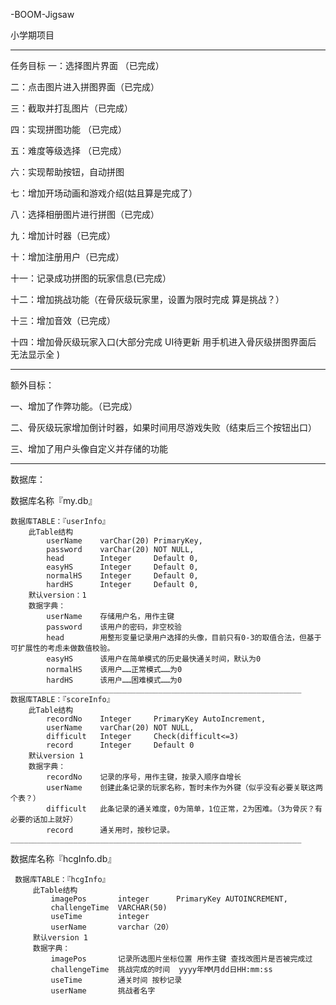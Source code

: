 -BOOM-Jigsaw

小学期项目

_________________________________________________________________

任务目标 一：选择图片界面 （已完成）

二：点击图片进入拼图界面（已完成）

三：截取并打乱图片（已完成）

四：实现拼图功能 （已完成）

五：难度等级选择 （已完成）

六：实现帮助按钮，自动拼图

七：增加开场动画和游戏介绍(姑且算是完成了）

八：选择相册图片进行拼图（已完成）

九：增加计时器（已完成）

十：增加注册用户（已完成）

十一：记录成功拼图的玩家信息(已完成）

十二：增加挑战功能（在骨灰级玩家里，设置为限时完成  算是挑战？）

十三：增加音效（已完成）

十四：增加骨灰级玩家入口(大部分完成  UI待更新 用手机进入骨灰级拼图界面后 无法显示全 )

_________________________________________________________________

额外目标：

一、增加了作弊功能。（已完成）

二、骨灰级玩家增加倒计时器，如果时间用尽游戏失败（结束后三个按钮出口）

三、增加了用户头像自定义并存储的功能
_________________________________________________________________

数据库：

数据库名称『my.db』

    数据库TABLE：『userInfo』
        此Table结构
            userName    varChar(20) PrimaryKey,
            password    varChar(20) NOT NULL,
            head        Integer     Default 0,
            easyHS      Integer     Default 0,
            normalHS    Integer     Default 0,
            hardHS      Integer     Default 0,
        默认version：1
        数据字典：
            userName    存储用户名，用作主键
            password    该用户的密码，非空校验
            head        用整形变量记录用户选择的头像，目前只有0-3的取值合法，但基于可扩展性的考虑未做数值校验。
            easyHS      该用户在简单模式的历史最快通关时间，默认为0
            normalHS    该用户……正常模式……为0
            hardHS      该用户……困难模式……为0
    _________________________________________________________________
    数据库TABLE：『scoreInfo』
        此Table结构
            recordNo    Integer     PrimaryKey AutoIncrement,
            userName    varChar(20) NOT NULL,
            difficult   Integer     Check(difficult<=3)
            record      Integer     Default 0
        默认version 1
        数据字典：
            recordNo    记录的序号，用作主键，按录入顺序自增长
            userName    创建此条记录的玩家名称，暂时未作为外键（似乎没有必要关联这两个表？）
            difficult   此条记录的通关难度，0为简单，1位正常，2为困难。（3为骨灰？有必要的话加上就好）
            record      通关用时，按秒记录。
    _________________________________________________________________
 数据库名称『hcgInfo.db』
     
     数据库TABLE：『hcgInfo』
         此Table结构
             imagePos	    integer		 PrimaryKey AUTOINCREMENT,
             challengeTime  VARCHAR(50)
             useTime        integer
             userName       varchar（20）
         默认version 1
         数据字典：
             imagePos       记录所选图片坐标位置 用作主键 查找改图片是否被完成过
             challengeTime  挑战完成的时间  yyyy年MM月dd日HH:mm:ss
             useTime        通关时间 按秒记录
             userName       挑战者名字